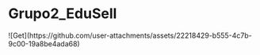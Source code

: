 <h1>Grupo2_EduSell</h1>
![Get](https://github.com/user-attachments/assets/22218429-b555-4c7b-9c00-19a8be4ada68)


